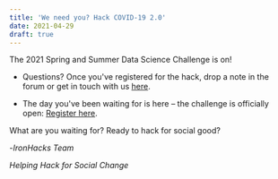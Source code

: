 ```yaml
---
title: 'We need you? Hack COVID-19 2.0'
date: 2021-04-29
draft: true
---
```




The 2021 Spring and Summer Data Science Challenge is on!







- Questions? Once you've registered for the hack, drop a note in the forum or get in touch with us [here](mailto:d27b1045.groups.purdue.edu@amer.teams.ms).

- The day you've been waiting for is here – the challenge is officially open: [Register here](https://ironhacks.com/).

What are you waiting for? Ready to hack for social good?

-_IronHacks Team_

_Helping Hack for Social Change_